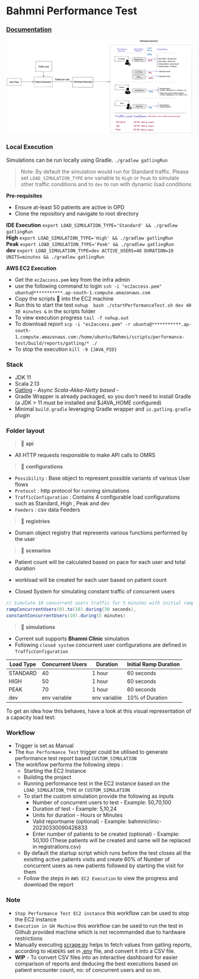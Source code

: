 # Bahmni Performance Test

### [Documentation](https://bahmni.atlassian.net/wiki/spaces/BAH/pages/3038445574/Performance+Benchmarking+and+Capacity+Planning)

![Design](https://github.com/Bahmni/bahmni-diagrams/blob/main/quality-gates/performance_design_plan.png)

### Local Execution

Simulations can be run locally using Gradle. `./gradlew gatlingRun`

> Note: By default the simulation would run for Standard traffic. Please set `LOAD_SIMULATION_TYPE` env variable to `High` or `Peak` to simulate other traffic conditions and to `dev` to run with dynamic load conditions

**Pre-requisites**
 - Ensure at-least 50 patients are active in OPD
 - Clone the repository and navigate to root directory
 
**IDE Execution**
`export LOAD_SIMULATION_TYPE='Standard' && ./gradlew gatlingRun` \
**High** `export LOAD_SIMULATION_TYPE='High' && ./gradlew gatlingRun` \
**Peak** `export LOAD_SIMULATION_TYPE='Peak' && ./gradlew gatlingRun` \
**dev**  `export LOAD_SIMULATION_TYPE=dev ACTIVE_USERS=40 DURATION=10 UNITS=minutes && ./gradlew gatlingRun`

**AWS EC2 Execution**
 - Get the `ec2access.pem` key from the infra admin
 - use the following command to login `ssh -i "ec2access.pem" ubuntu@***********.ap-south-1.compute.amazonaws.com`
 - Copy the scripts 📁 into the EC2 machine
 - Run this to start the test `nohup  bash ./startPerformanceTest.sh dev 40 30 minutes &` in the scripts folder
 - To view execution progress  `tail -f nohup.out`
 - To download report `scp -i "ec2access.pem" -r ubuntu@***********.ap-south-1.compute.amazonaws.com:/home/ubuntu/Bahmni/scripts/performance-test/build/reports/gatling/* ./`
 - To stop the execution `kill -9 {JAVA_PID}`

### Stack

- JDK 11
- Scala 2.13
- [Gatling](https://github.com/gatling/gatling/blob/master/LICENSE.txt) - _Async Scala-Akka-Netty based_ -
- Gradle Wrapper is already packaged, so you don't need to install Gradle (a JDK > 11 must be installed and $JAVA_HOME configured)
- Minimal `build.gradle` leveraging Gradle wrapper and `io.gatling.gradle` plugin

### Folder layout

> 📁 **api**

- All HTTP requests responsible to make API calls to OMRS

> 📁 **configurations**

- `Possibility` : Base object to represent possible variants of various User flows
- `Protocol` : http protocol for running simulations
- `TrafficConfiguration` : Contains 4 configurable load configurations such as Standard, High , Peak and dev
- `Feeders` : csv data Feeders

> 📁 **registries**

- Domain object registry that represents various functions performed by the user

> 📁 **scenarios**

- Patient count will be calculated based on pace for each user and total duration
- workload will be created for each user based on patient count

- Closed System for simulating constant traffic of concurrent users

```scala
// Simulate 10 concurrent users traffic for 5 minutes with initial ramp of 30 seconds
rampConcurrentUsers(0).to(10).during(30 seconds),
constantConcurrentUsers(10).during(5 minutes)
```

> 📁 **simulations**

- Current suit supports **Bhamni Clinic** simulation
- Following `closed system` concurrent user configurations are defined in `TrafficConfiguration`

| Load Type | Concurrent Users | Duration     | Initial Ramp Duration |
| --------- | ---------------- | ----------   | --------------------- |
| STANDARD  | 40               | 1 hour       | 60 seconds            |
| HIGH      | 50               | 1 hour       | 60 seconds            |
| PEAK      | 70               | 1 hour       | 60 seconds            |
| dev       | env variable     | env variable | 10% of Duration       |

To get an idea how this behaves, have a look at this visual representation of a capacity load test:

### Workflow

- Trigger is set as Manual
- The `Run Performance Test` trigger could be utilised to generate performance test report based `CUSTOM_SIMULATION`
- The workflow performs the following steps :
  - Starting the EC2 Instance
  - Building the project
  - Running performance test in the EC2 instance based on the `LOAD_SIMULATION_TYPE` or `CUSTOM_SIMULATION`
  - To start the custom simulation provide the following as inputs
      - Number of concurrent users to test - Example: 50,70,100
      - Duration of test - Example: 5,10,24
      - Units for duration - Hours or Minutes
      - Valid reportname (optional) - Example: bahmniclinic-20230330090426833
      - Enter number of patients to be created (optional) - Example: 50,100 (These patients will be created and same will be replaced in registrations.csv)
  - By default the startup script which runs before the test closes all the exisiting active patients visits  and create 60% of Number of concurrent users as new patients followed by starting the visit for them
  - Follow the steps in `AWS EC2 Execution` to view the progress and download the report

### Note 
   - `Stop Performance Test EC2 instance` this workflow can be used to stop the EC2 instance
   - `Execution in GH Machine` this workflow can be used to run the test in Github provided machine which is not recommanded due to hardware restrictions
   - Manually executing [scrape.py](scripts/scrape.py) helps to fetch values from gatling reports, according to `HEADERS` set in [.env](/scripts/.env) file, and convert it into a CSV file.
   - **WIP** - To convert CSV files into an interactive dashboard for easier comparison of reports and deducing the best executions based on patient encounter count, no: of concurrent users and so on.  

    
  
